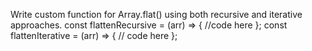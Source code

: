 Write custom function for Array.flat() using both recursive and iterative
approaches.
const flattenRecursive = (arr) => {
//code here
};
const flattenIterative = (arr) => {
// code here
};
